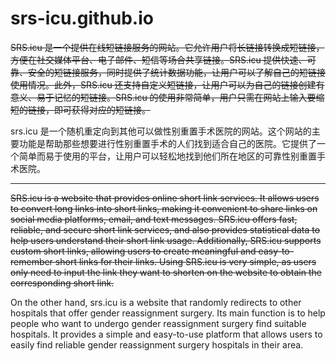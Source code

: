 # srs-icu.github.io

~~SRS.icu 是一个提供在线短链接服务的网站。它允许用户将长链接转换成短链接，方便在社交媒体平台、电子邮件、短信等场合共享链接。SRS.icu 提供快速、可靠、安全的短链接服务，同时提供了统计数据功能，让用户可以了解自己的短链接使用情况。此外，SRS.icu 还支持自定义短链接，让用户可以为自己的链接创建有意义、易于记忆的短链接。SRS.icu 的使用非常简单，用户只需在网站上输入要缩短的链接，即可获得对应的短链接。~~

srs.icu 是一个随机重定向到其他可以做性别重置手术医院的网站。这个网站的主要功能是帮助那些想要进行性别重置手术的人们找到适合自己的医院。它提供了一个简单而易于使用的平台，让用户可以轻松地找到他们所在地区的可靠性别重置手术医院。

---

~~SRS.icu is a website that provides online short link services. It allows users to convert long links into short links, making it convenient to share links on social media platforms, email, and text messages. SRS.icu offers fast, reliable, and secure short link services, and also provides statistical data to help users understand their short link usage. Additionally, SRS.icu supports custom short links, allowing users to create meaningful and easy-to-remember short links for their links. Using SRS.icu is very simple, as users only need to input the link they want to shorten on the website to obtain the corresponding short link.~~

On the other hand, srs.icu is a website that randomly redirects to other hospitals that offer gender reassignment surgery. Its main function is to help people who want to undergo gender reassignment surgery find suitable hospitals. It provides a simple and easy-to-use platform that allows users to easily find reliable gender reassignment surgery hospitals in their area.
